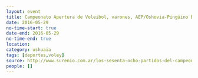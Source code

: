 ```yaml
---
layout: event 
title: Campeonato Apertura de Voleibol, varones, AEP/Oshovia-Pingüino B
date: 2016-05-29
no-time-start: true
date-end: 2016-05-29
no-time-end: true
location: 
category: ushuaia
tags: [deportes,voley]
source: http://www.surenio.com.ar/los-sesenta-ocho-partidos-del-campeonato-apertura-2016/
people: []
---
```

